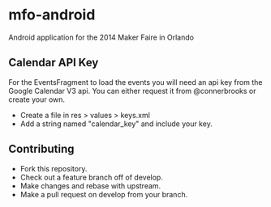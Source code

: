 mfo-android
===========

Android application for the 2014 Maker Faire in Orlando

## Calendar API Key
For the EventsFragment to load the events you will need an api key from the Google Calendar V3 api.
You can either request it from @connerbrooks or create your own.
* Create a file in res > values > keys.xml
* Add a string named "calendar_key" and include your key.

## Contributing
* Fork this repository.
* Check out a feature branch off of develop.
* Make changes and rebase with upstream.
* Make a pull request on develop from your branch.
